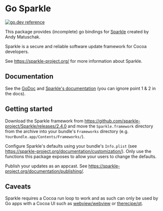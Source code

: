 # Go Sparkle

[![go.dev reference](https://img.shields.io/badge/go.dev-reference-007d9c?logo=go&logoColor=white&style=flat-square)](https://pkg.go.dev/github.com/abemedia/go-sparkle?tab=doc)

This package provides (incomplete) go bindings for
[Sparkle](https://github.com/sparkle-project/Sparkle) created by Andy Matuschak.

Sparkle is a secure and reliable software update framework for Cocoa developers.

See <https://sparkle-project.org/> for more information about Sparkle.

## Documentation

See the [GoDoc](https://pkg.go.dev/github.com/abemedia/go-sparkle?tab=doc) and
[Sparkle's documentation](https://sparkle-project.org/documentation/#3-segue-for-security-concerns)
(you can ignore point 1 & 2 in the docs).

## Getting started

Download the Sparkle framework from
<https://github.com/sparkle-project/Sparkle/releases/2.4.0> and move the
`Sparkle.framework` directory from the archive into your bundle's `Frameworks`
directory (e.g. `YourBundle.app/Contents/Frameworks/`).

Configure Sparkle's defaults using your bundle's `Info.plist` (see
<https://sparkle-project.org/documentation/customization/>).
Only use the functions this package exposes to allow your users to change the defaults.

Publish your updates as an appcast. See <https://sparkle-project.org/documentation/publishing/>.

## Caveats

Sparkle requires a Cocoa run loop to work and as such can only be used by Go apps
with a Cocoa UI such as [webview/webview](https://github.com/webview/webview) or
[therecipe/qt](https://github.com/therecipe/qt).

